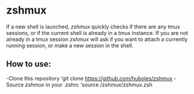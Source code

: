 # zshmux

If a new shell is launched, *zshmux* quickly checks if there are any tmux sessions, or if the current shell is already in a tmux instance.
If you are not already in a tmux session *zshmux* will ask if you want to attach a currently running session, or make a new session in the shell.

## How to use:
-Clone this repository
    'git clone https://github.com/huboles/zshmux
-Source *zshmux* in your .zshrc
    'source <path-to-zshmux>/zshmux/zshmux.zsh
